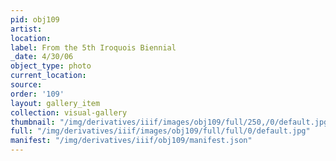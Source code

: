 ```yaml
---
pid: obj109
artist: 
location: 
label: From the 5th Iroquois Biennial
_date: 4/30/06
object_type: photo
current_location: 
source: 
order: '109'
layout: gallery_item
collection: visual-gallery
thumbnail: "/img/derivatives/iiif/images/obj109/full/250,/0/default.jpg"
full: "/img/derivatives/iiif/images/obj109/full/full/0/default.jpg"
manifest: "/img/derivatives/iiif/obj109/manifest.json"
---
```

